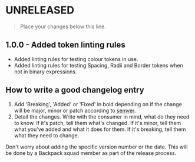 # UNRELEASED

> Place your changes below this line.

## 1.0.0 - Added token linting rules
- Added linting rules for testing colour tokens in use.
- Added linting rules for testing Spacing, Radii and Border tokens when not in binary expressions.

## How to write a good changelog entry

1. Add 'Breaking', 'Added' or 'Fixed' in bold depending on if the change will be major, minor or patch according to [semver](semver.org).
2. Detail the changes. Write with the consumer in mind, what do they need to know. If it's patch, tell them what's changed. If it's minor, tell them what you've added and what it does for them. If it's breaking, tell them what they need to change.

Don't worry about adding the specific version number or the date. This will be done by a Backpack squad member as part of the release process.